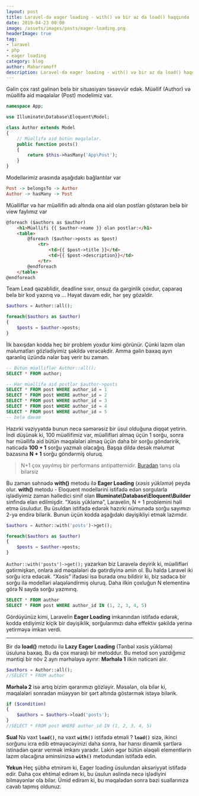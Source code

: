 ```yaml
---
layout: post
title: Laravel-də eager loading - with() və bir az da load() haqqında
date: 2019-04-23 00:00
image: /assets/images/posts/eager-loading.png
headerImage: true
tag:
- laravel
- php
- eager loading
category: blog
author: Maharramoff
description: Laravel-də eager loading - with() və bir az da load() haqqında
---
```


Gəlin çox rast gəlinən belə bir situasiyanı təsəvvür edək. Müəllif (Author) və müəllifə aid məqalələr (Post) modelimiz var.
```php
namespace App;

use Illuminate\Database\Eloquent\Model;

class Author extends Model
{
	// Müəllifə aid bütün məqalələr.
    public function posts()
    {
        return $this->hasMany('App\Post');
    }
}
```
Modellərimiz arasında aşağıdakı bağlantılar var
```haskell
Post -> belongsTo -> Author
Author -> hasMany -> Post
```
Müəlliflər və hər müəllifin adı altında ona aid olan postları göstərən belə bir view faylımız var

<!-- {% raw %} -->
```html
@foreach ($authors as $author)
    <h1>Müəllifi {{ $author->name }} olan postlar:</h1>
    <table>
        @foreach ($author->posts as $post)
            <tr>
                <td>{{ $post->title }}</td>
                <td>{{ $post->description}}</td>
            </tr>
        @endforeach
    </table>
@endforeach
```
<!-- {% endraw %} -->

Team Lead qəzəblidir, deadline sıxır, onsuz da gərginlik çoxdur, çaparaq belə bir kod yazırıq və … Həyat davam edir, hər şey gözəldir.

```php
$authors = Author::all();

foreach($authors as $author) 
{ 
    $posts = $author->posts;
}
```
İlk baxışdan kodda heç bir problem yoxdur kimi görünür. Çünki lazım olan məlumatları gözlədiyimiz şəkildə verəcəkdir. Amma gəlin baxaq ayın qaranlıq üzündə nələr baş verir bu zaman.
```sql
-- Bütün müəlliflər Author::all();
SELECT * FROM author;

-- Hər müəllifə aid postlar $author->posts
SELECT * FROM post WHERE author_id = 1
SELECT * FROM post WHERE author_id = 2
SELECT * FROM post WHERE author_id = 3
SELECT * FROM post WHERE author_id = 4
SELECT * FROM post WHERE author_id = 5
-- belə davam
```
Hazırki vəziyyətdə bunun necə səmərəsiz bir üsul olduğuna diqqət yetirin. İndi düşünək ki, 100 müəllifimiz var, müəllifləri almaq üçün 1 sorğu, sonra hər müəllifə aid bütün məqalələri almaq üçün daha bir sorğu göndəririk, nəticədə **100 + 1** sorğu yazmalı olacağıq. Başqa dildə desək məlumat bazasına **N + 1** sorğu göndərmiş oluruq.

> N+1 çox yayılmış bir performans antipatternidir. [Buradan](https://secure.phabricator.com/book/phabcontrib/article/n_plus_one/) tanış ola bilərsiz

Bu zaman səhnədə **with()** metodu ilə **Eager Loading** (*xəsis yükləmə*)  peyda olur.
**with()** metodu \- Eloquent modellərini istifadə edən sorgularla işlədiyimiz zaman həlledici sinif olan **Illuminate\\Database\\Eloquent\\Builder** sinfində elan edilmişdir. “Xəsis yükləmə”, Laravelin, N + 1 problemini həll etmə üsuludur. Bu üsuldan istifadə edərək hazırki nümunədə sorğu sayımızı 2\-yə endirə bilərik. Bunun üçün kodda aşağıdakı dəyişikliyi etmək lazımdır.
```php
$authors = Author::with('posts')->get();

foreach($authors as $author) 
{ 
    $posts = $author->posts;
}
```
`Author::with('posts')->get();` yazarkən biz Laravelə deyirik ki, müəllifləri gətirmişkən, onlara aid məqalələri də gətirdiyinə əmin ol. Bu halda Laravel iki sorğu icra edəcək. “Xəsis” ifadəsi isə burada onu bildirir ki, biz sadəcə bir sorğu ilə modelləri əlaqələndirmiş oluruq. Daha ilkin çoxluğun N elementinə görə N sayda sorğu yazmırıq.

```sql
SELECT * FROM author
SELECT * FROM post WHERE author_id IN (1, 2, 3, 4, 5)
```

Gördüyünüz kimi, Laravelin **Eager Loading** imkanından  istifadə edərək, kodda etdiyimiz kiçik bir dəyişiklik, sorğularımızı daha effektiv şəkildə yerinə yetirməyə imkan verdi.

---

Bir də **load()** metodu ilə **Lazy** **Eager Loading** (Tənbəl xəsis yükləmə) üsuluna baxaq. Bu da çox maraqlı bir metoddur. Bu metod son yazdığımız məntiqi bir növ 2 ayrı mərhələyə ayırır:
**Mərhələ 1** ilkin nəticəni alır.
```php
$authors = Author::all();
//SELECT * FROM author
```

**Mərhələ 2** isə artıq bizim qərarımızı gözləyir. Məsələn, ola bilər ki, məqalələri sonradan müəyyən bir şərt altında göstərmək istəyə bilərik.
```php
if ($condition) 
{
    $authors = $authors->load('posts');
}
//SELECT * FROM post WHERE author_id IN (1, 2, 3, 4, 5)
```

**Sual**
Nə vaxt **`load()`**, nə vaxt **`with()`** istifadə etməli ?
**`load()`** sizə, ikinci sorğunu icra edib etməyəcəyinizi daha sonra, hər hansı dinamik şərtlərə istinadən qərar vermək imkanı yaradır. Lakin əgər bütün əlaqəli elementlərin lazım olacağına əminsinizsə **`with()`** metodundan istifadə edin.

**Yekun**
Heç şübhə etmirəm ki, Eager loading üsulundan əksəriyyət istifadə edir. Daha çox ehtimal edirəm ki, bu üsulun əslində necə işlədiyini bilməyənlər ola bilər. Ümid edirəm ki, bu məqalədən sonra bəzi suallarınıza cavab tapmış oldunuz.
